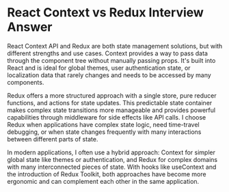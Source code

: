 # React Context vs Redux Interview Answer

React Context API and Redux are both state management solutions, but with different strengths and use cases. Context provides a way to pass data through the component tree without manually passing props. It's built into React and is ideal for global themes, user authentication state, or localization data that rarely changes and needs to be accessed by many components.

Redux offers a more structured approach with a single store, pure reducer functions, and actions for state updates. This predictable state container makes complex state transitions more manageable and provides powerful capabilities through middleware for side effects like API calls. I choose Redux when applications have complex state logic, need time-travel debugging, or when state changes frequently with many interactions between different parts of state.

In modern applications, I often use a hybrid approach: Context for simpler global state like themes or authentication, and Redux for complex domains with many interconnected pieces of state. With hooks like useContext and the introduction of Redux Toolkit, both approaches have become more ergonomic and can complement each other in the same application.